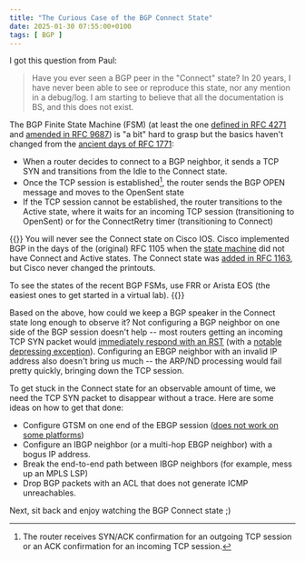 ```yaml
---
title: "The Curious Case of the BGP Connect State"
date: 2025-01-30 07:55:00+0100
tags: [ BGP ]
---
```

I got this question from Paul:

> Have you ever seen a BGP peer in the "Connect" state? In 20 years, I have never been able to see or reproduce this state, nor any mention in a debug/log. I am starting to believe that all the documentation is BS, and this does not exist.

The BGP Finite State Machine (FSM) (at least the one [defined in RFC 4271](https://datatracker.ietf.org/doc/html/rfc4271#section-8) and [amended in RFC 9687](https://datatracker.ietf.org/doc/html/rfc9687#name-changes-to-the-fsm)) is "a bit" hard to grasp but the basics haven't changed from the [ancient days of RFC 1771](https://datatracker.ietf.org/doc/html/rfc1771#autoid-31):
<!--more-->
* When a router decides to connect to a BGP neighbor, it sends a TCP SYN and transitions from the Idle to the Connect state.
* Once the TCP session is established[^TCPEST], the router sends the BGP OPEN message and moves to the OpenSent state
* If the TCP session cannot be established, the router transitions to the Active state, where it waits for an incoming TCP session (transitioning to OpenSent) or for the ConnectRetry timer (transitioning to Connect)

[^TCPEST]: The router receives SYN/ACK confirmation for an outgoing TCP session or an ACK confirmation for an incoming TCP session.

{{<note info>}}
You will never see the Connect state on Cisco IOS. Cisco implemented BGP in the days of the (original) RFC 1105 when the [state machine](https://datatracker.ietf.org/doc/html/rfc1105#autoid-10) did not have Connect and Active states. The Connect state was [added in RFC 1163](https://datatracker.ietf.org/doc/html/rfc1163#autoid-20), but Cisco never changed the printouts.

To see the states of the recent BGP FSMs, use FRR or Arista EOS (the easiest ones to get started in a virtual lab).
{{</note>}}

Based on the above, how could we keep a BGP speaker in the Connect state long enough to observe it? Not configuring a BGP neighbor on one side of the BGP session doesn't help -- most routers getting an incoming TCP SYN packet would [immediately respond with an RST](https://blog.ipspace.net/2023/10/reject-unknown-bgp-session/) (with a [notable depressing exception](https://blog.ipspace.net/2023/11/open-bgp-daemons/)). Configuring an EBGP neighbor with an invalid IP address also doesn't bring us much -- the ARP/ND processing would fail pretty quickly, bringing down the TCP session.

To get stuck in the Connect state for an observable amount of time, we need the TCP SYN packet to disappear without a trace. Here are some ideas on how to get that done:

* Configure GTSM on one end of the EBGP session ([does not work on some platforms](https://blog.ipspace.net/2023/11/bgp-ttl-security-shortcomings/))
* Configure an IBGP neighbor (or a multi-hop EBGP neighbor) with a bogus IP address.
* Break the end-to-end path between IBGP neighbors (for example, mess up an MPLS LSP)
* Drop BGP packets with an ACL that does not generate ICMP unreachables.

Next, sit back and enjoy watching the BGP Connect state ;)
